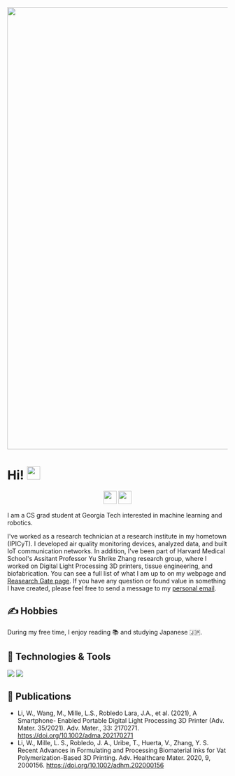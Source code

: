 <!---
JuanRobledo12/JuanRobledo12 is a ✨ special ✨ repository because its `README.md` (this file) appears on your GitHub profile.
You can click the Preview link to take a look at your changes.
--->

<img src="https://user-images.githubusercontent.com/52507430/185812677-173d9dfb-325e-458a-9925-cdaa648f294c.png" width="1010" >

     
# Hi! <img src="https://raw.githubusercontent.com/MartinHeinz/MartinHeinz/master/wave.gif" width="30px">

<p align='center'>
<a href="linkedin.com/in/jarobledo"><img height="30" src="https://github.com/WaylonWalker/WaylonWalker/blob/main/icon/linkedin.png?raw=true"></a>
<a href="https://www.researchgate.net/profile/Juan-Robledo-Lara"><img height="30" src="https://user-images.githubusercontent.com/90649106/184427308-1b7a0e6b-f3b5-4c91-a4e3-56bc289eb802.png"></a>
</p>


I am a CS grad student at Georgia Tech interested in machine learning and robotics. 

I've worked as a research technician at a research institute in my hometown (IPICyT). I developed air quality monitoring devices, analyzed data, and built IoT communication networks. In addition, I've been part of Harvard Medical School's Assitant Professor Yu Shrike Zhang research group, where I worked on Digital Light Processing 3D printers, tissue engineering, and biofabrication. You can see a full list of what I am up to on my webpage and [Reasearch Gate page](https://www.researchgate.net/profile/Juan-Robledo-Lara).  If you have any question or found value in something I have created, please feel free to send a message to my [personal email](mailto:jlara36@gatech.edu).


## ✍️ Hobbies

During my free time, I enjoy reading 📚 and studying Japanese 🇯🇵. 

## 🔧 Technologies & Tools
![](https://img.shields.io/badge/Code-Python-informational?style=flat&logo=python&logoColor=white&color=DD3D7B)
![](https://img.shields.io/badge/Code-C-informational?style=flat&logo=c&logoColor=white&color=DD3D7B)

## 🔬 Publications
- Li, W., Wang, M., Mille, L.S., Robledo Lara, J.A., et al. (2021), A Smartphone- Enabled Portable Digital Light Processing 3D Printer (Adv. Mater. 35/2021). Adv. Mater., 33: 2170271. https://doi.org/10.1002/adma.202170271
- Li, W., Mille, L. S., Robledo, J. A., Uribe, T., Huerta, V., Zhang, Y. S. Recent Advances in Formulating and Processing Biomaterial Inks for Vat Polymerization-Based 3D Printing. Adv. Healthcare Mater. 2020, 9, 2000156. https://doi.org/10.1002/adhm.202000156
